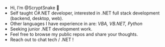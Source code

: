  - Hi, I’m @ScryptSnake 🐍
- Self taught C#.NET developer, interested in .NET full stack development (backend, desktop, web).
- Other languages I have experience in are:  *VBA, VB.NET, Python*
- Seeking junior .NET development work. 
- Feel free to browse my public repos and share your thoughts.
- Reach out to chat tech / .NET !



